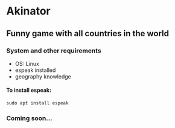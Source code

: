 # Akinator

## Funny game with all countries in the world

### System and other requirements
* OS: Linux  
* espeak installed
* geography knowledge

#### To install espeak:
    sudo apt install espeak

### Coming soon...